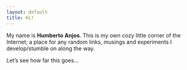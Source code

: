 ```yaml
---
layout: default
title: Hi!
---
```


My name is **Humberto Anjos**. This is my own cozy little corner of the Internet; a place for any random links, musings and experiments I develop/stumble on along the way. 

Let’s see how far this goes...
